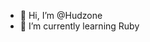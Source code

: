 - 👋 Hi, I’m @Hudzone
- 🌱 I’m currently learning Ruby

<!---
Hudzone/Hudzone is a ✨ special ✨ repository because its `README.md` (this file) appears on your GitHub profile.
You can click the Preview link to take a look at your changes.
--->
